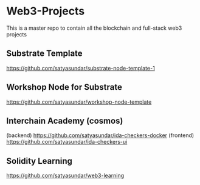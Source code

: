# Web3-Projects
This is a master repo to contain all the blockchain and full-stack web3 projects

## Substrate Template
https://github.com/satyasundar/substrate-node-template-1

## Workshop Node for Substrate
https://github.com/satyasundar/workshop-node-template

## Interchain Academy (cosmos)
(backend)   https://github.com/satyasundar/ida-checkers-docker
(frontend)  https://github.com/satyasundar/ida-checkers-ui

## Solidity Learning
https://github.com/satyasundar/web3-learning
